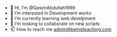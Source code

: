 - 👋 Hi, I’m @QasimAbdullah1999
- 👀 I’m interested in Development works
- 🌱 I’m currently learning web develpment
- 💞️ I’m looking to collaborate on new scripts
- 📫 How to reach me admin@beingteaching.com

<!---
QasimAbdullah1999/QasimAbdullah1999 is a ✨ special ✨ repository because its `README.md` (this file) appears on your GitHub profile.
You can click the Preview link to take a look at your changes.
--->
